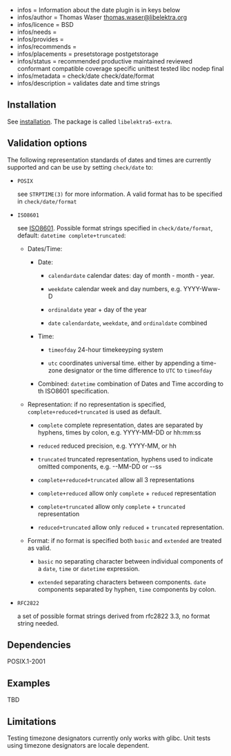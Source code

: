- infos = Information about the date plugin is in keys below
- infos/author = Thomas Waser <thomas.waser@libelektra.org>
- infos/licence = BSD
- infos/needs =
- infos/provides =
- infos/recommends =
- infos/placements = presetstorage postgetstorage
- infos/status = recommended productive maintained reviewed conformant compatible coverage specific unittest tested libc nodep final
- infos/metadata = check/date check/date/format
- infos/description = validates date and time strings

## Installation

See [installation](/doc/INSTALL.md).
The package is called `libelektra5-extra`.

## Validation options

The following representation standards of dates and times are currently supported and can be use by setting `check/date` to:

- `POSIX`

  see `STRPTIME(3)` for more information. A valid format has to be specified in `check/date/format`

- `ISO8601`

  see [ISO8601](https://en.wikipedia.org/wiki/ISO_8601). Possible format strings specified in `check/date/format`, default: `datetime complete+truncated`:

  - Dates/Time:

    - Date:

      - `calendardate`
        calendar dates: day of month - month - year.

      - `weekdate`
        calendar week and day numbers, e.g. YYYY-Www-D

      - `ordinaldate`
        year + day of the year

      - `date`
        `calendardate`, `weekdate`, and `ordinaldate` combined

    - Time:

      - `timeofday`
        24-hour timekeeyping system

      - `utc`
        coordinates universal time. either by appending a time-zone designator or the time difference to `UTC` to `timeofday`

    - Combined:
      `datetime`
      combination of Dates and Time according to th ISO8601 specification.

  - Representation:
    if no representation is specified, `complete+reduced+truncated` is used as default.

    - `complete`
      complete representation, dates are separated by hyphens, times by colon, e.g. YYYY-MM-DD or hh:mm:ss

    - `reduced`
      reduced precision, e.g. YYYY-MM, or hh

    - `truncated`
      truncated representation, hyphens used to indicate omitted components, e.g. --MM-DD or --ss

    - `complete+reduced+truncated`
      allow all 3 representations

    - `complete+reduced`
      allow only `complete` + `reduced` representation

    - `complete+truncated`
      allow only `complete` + `truncated` representation

    - `reduced+truncated`
      allow only `reduced` + `truncated` representation.

  - Format:
    if no format is specified both `basic` and `extended` are treated as valid.

    - `basic`
      no separating character between individual components of a `date`, `time` or `datetime` expression.

    - `extended`
      separating characters between components. `date` components separated by hyphen, `time` components by colon.

* `RFC2822`

  a set of possible format strings derived from rfc2822 3.3, no format string needed.

## Dependencies

POSIX.1-2001

## Examples

TBD

## Limitations

Testing timezone designators currently only works with glibc.
Unit tests using timezone designators are locale dependent.
